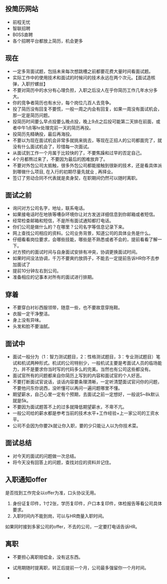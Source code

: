 

投简历网站
-----------------------
- 前程无忧
- 智联招聘
- B0SS直聘
- 各个招聘平台都放上简历，机会更多


现在
----------------------
- 一定多背面试题，包括未来每次想跳槽之前都要花费大量时间看面试题。
- 实际工作中的使用技术和面试的时候问的技术永远在两个次元。【面试造核弹，入职拧螺丝】
- 不要对简历中的水分有心理负担，入职之后没人在乎你简历工作几年水分多大。
- 你的竞争者简历也有水分，每个岗位几百人去竞争。
- 投了简历没有回复不要慌，一般一周之内会有回复，如果一周没有面试机会，那一定是简历问题。
- 投简历时间要么早点投要么晚点投，晚上9点之后投可能第二天排在前面，或者中午1点等hr处理完前一天的简历再投。
- 投简历先精确投，最后再海投。
- 不要以为现在面试机会非常多就挑来挑去，等现在正招人的公司都面完了，就没有什么面试机会了，珍惜每一次面试。
- 从面试到工作一个月属于比较快的了，不要焦躁和过早的否定自己。
- 4个月都熬过来了，不要因为最后的困难放弃了。
- 不要对外包公司太抵触，很多外包公司都能接触到很新的技术，还是看具体派到哪做什么项目, 在入行的初期尽量先就业 , 再择业。
- 签订了劳动合同不代表就是卖身契，在职期间仍然可以随时离职。


面试之前
----------------------
- 询问对方公司名字，地址，联系电话。
- 如果接电话时在地铁等嘈杂环境你让对方发送详细信息到你邮箱或者短信。
- 经常检查邮箱和短信，不是所有面试通知都打电话。
- 你们公司是做什么的？在哪里？公司名字等信息记录下来。
- 网上查找公司相应的资料。公司业务背景，知道公司的具体业务是什么。
- 仔细看看岗位要求，会哪些技能，哪些是不熟悉或者不会的，提前看看了解一下。
- 对方预约的面试时间与自身面试安排有冲突，协调更换面试时间。
- 如果时间没法协调，千万不要爽约放鸽子，不能去一定提前告诉HR你不去参加面试了
- 提前10分钟左右到公司。
- 准备相应的记事本对所有的面试进行排期。


穿着
-----------------------
- 不要穿白衬衫西服领带，随意一些，也不要故意穿拖鞋。
- 衣服一定干净整洁。
- 身上没有异味。
- 头发和脸不要油腻。


面试中
----------------------
- 面试一般分为（1：智力测试题目，2：性格测试题目，3：专业测试题目）笔试和机试两种形式。机试的公司特别少，一般机试主要是考面试人员的临场能力，并不是要求你当时写的代码多么的完美。当然也有公司这些都没有。
- 面试官所有的问题都来自你简历上写到的内容和面试官的个人好恶。
- 不要打断面试官说话，谈话内容要条理清晰，一定听清楚面试官问你的问题，不要他问东你说西，没听懂可以再问一遍问题哪里不懂。
- 期望薪水，自己心里一定有个预期，去面试之前一定想好，一般说5~8k默认就是5k。
- 不要因为面试题答不上的过多就降低期望薪水，不卑不亢。
- 一般公司给的薪水都是参考当前的技术水平+工作经验+上一家公司的工资水平。
- 公司不会因为你要2k就让你入职，要的少只能让人以为你技术菜。


面试总结
-----------------------
- 对今天的面试的问题做一次总结。
- 将今天没有回答上的问题，查找对应的资料并记住。


入职通知offer
-----------------------
是否找到工作完全以offer为准，口头协议无用。

1. 身份证复印件，1寸2张，学历复印件，户口本复印件，体检报告等看公司具体要求。
2. 入职时间内不能到岗，可以与HR商量入职时间。

如果同时接到多家公司的offer，不去的公司，一定要打电话告诉HR。


离职
-----------------------
- 不要担心离职赔偿金，没有这东西。
- 试用期随时提离职，转正后提前一个月，公司最多强留你一个月时间。

- 